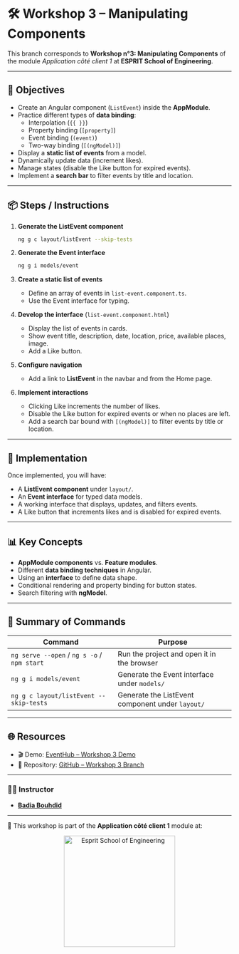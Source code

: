 # 🛠️ Workshop 3 – Manipulating Components

This branch corresponds to **Workshop n°3: Manipulating Components** of the module *Application côté client 1* at **ESPRIT School of Engineering**.

---

## 🎯 Objectives
- Create an Angular component (`ListEvent`) inside the **AppModule**.  
- Practice different types of **data binding**:  
  - Interpolation (`{{ }}`)  
  - Property binding (`[property]`)  
  - Event binding (`(event)`)  
  - Two-way binding (`[(ngModel)]`)  
- Display a **static list of events** from a model.  
- Dynamically update data (increment likes).  
- Manage states (disable the Like button for expired events).  
- Implement a **search bar** to filter events by title and location.  

---

## 📦 Steps / Instructions

1. **Generate the ListEvent component**  
   ```bash
   ng g c layout/listEvent --skip-tests
   ```

2. **Generate the Event interface**  
   ```bash
   ng g i models/event
   ```

3. **Create a static list of events**  
   - Define an array of events in `list-event.component.ts`.  
   - Use the Event interface for typing.  

4. **Develop the interface** (`list-event.component.html`)  
   - Display the list of events in cards.  
   - Show event title, description, date, location, price, available places, image.  
   - Add a Like button.  

5. **Configure navigation**  
   - Add a link to **ListEvent** in the navbar and from the Home page.  

6. **Implement interactions**  
   - Clicking Like increments the number of likes.  
   - Disable the Like button for expired events or when no places are left.  
   - Add a search bar bound with `[(ngModel)]` to filter events by title or location.  

---

## 🚀 Implementation
Once implemented, you will have:  
- A **ListEvent component** under `layout/`.  
- An **Event interface** for typed data models.  
- A working interface that displays, updates, and filters events.  
- A Like button that increments likes and is disabled for expired events.  

---

## 📊 Key Concepts
- **AppModule components** vs. **Feature modules**.  
- Different **data binding techniques** in Angular.  
- Using an **interface** to define data shape.  
- Conditional rendering and property binding for button states.  
- Search filtering with **ngModel**.  

---

## 📝 Summary of Commands

| Command                                | Purpose                                               |
|----------------------------------------|-------------------------------------------------------|
| `ng serve --open` / `ng s -o` / `npm start` | Run the project and open it in the browser           |
| `ng g i models/event`                  | Generate the Event interface under `models/`          |
| `ng g c layout/listEvent --skip-tests` | Generate the ListEvent component under `layout/`      |

---

## 🌐 Resources
- 🎬 Demo: [EventHub – Workshop 3 Demo](https://event-hub-one-alpha.vercel.app)  
- 📂 Repository: [GitHub – Workshop 3 Branch](https://github.com/badi3a/AngularTraining/tree/workshop-03-manipulate-component)  

---
### 👨‍🏫 Instructor
- **[Badia Bouhdid](https://www.linkedin.com/in/badiabouhdid)**

---

🏫 This workshop is part of the **Application côté client 1** module at:  

<p align="center">  
  <img src="https://cdio.esprit.tn/images/cdio/esprit.png" alt="Esprit School of Engineering" width="250"/>  
</p>
